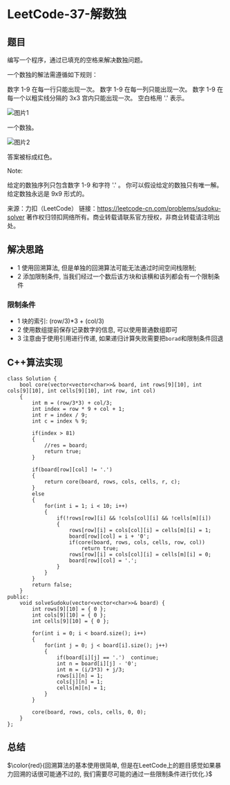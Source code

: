 # LeetCode-37-解数独

## 题目
编写一个程序，通过已填充的空格来解决数独问题。

一个数独的解法需遵循如下规则：

数字 1-9 在每一行只能出现一次。
数字 1-9 在每一列只能出现一次。
数字 1-9 在每一个以粗实线分隔的 3x3 宫内只能出现一次。
空白格用 '.' 表示。

![图片1](http://upload.wikimedia.org/wikipedia/commons/thumb/f/ff/Sudoku-by-L2G-20050714.svg/250px-Sudoku-by-L2G-20050714.svg.png)

一个数独。

![图片2](http://upload.wikimedia.org/wikipedia/commons/thumb/3/31/Sudoku-by-L2G-20050714_solution.svg/250px-Sudoku-by-L2G-20050714_solution.svg.png)

答案被标成红色。

Note:

给定的数独序列只包含数字 1-9 和字符 '.' 。
你可以假设给定的数独只有唯一解。
给定数独永远是 9x9 形式的。

来源：力扣（LeetCode）
链接：https://leetcode-cn.com/problems/sudoku-solver
著作权归领扣网络所有。商业转载请联系官方授权，非商业转载请注明出处。

## 解决思路
* 1 使用回溯算法, 但是单独的回溯算法可能无法通过时间空间栈限制;
* 2 添加限制条件, 当我们经过一个数后该方块和该横和该列都会有一个限制条件

### 限制条件
* 1 块的索引: (row/3)\*3 + (col/3)
* 2 使用数组提前保存记录数字的信息, 可以使用普通数组即可
* 3 注意由于使用引用进行传递, 如果递归计算失败需要把`borad`和限制条件回退


## C++算法实现
```
class Solution {
	bool core(vector<vector<char>>& board, int rows[9][10], int cols[9][10], int cells[9][10], int row, int col)
	{
		int m = (row/3*3) + col/3;
		int index = row * 9 + col + 1;
		int r = index / 9;
		int c = index % 9;

		if(index > 81)	
        {
            //res = board;
            return true;
        }

		if(board[row][col] != '.')
		{
			return core(board, rows, cols, cells, r, c);
		}
		else
		{
			for(int i = 1; i < 10; i++)
			{
				if(!rows[row][i] && !cols[col][i] && !cells[m][i])
				{
					rows[row][i] = cols[col][i] = cells[m][i] = 1;
					board[row][col] = i + '0';
					if(core(board, rows, cols, cells, row, col))
						return true;
					rows[row][i] = cols[col][i] = cells[m][i] = 0;
					board[row][col] = '.';
				}
			}
		}
        return false;
	}
public:
    void solveSudoku(vector<vector<char>>& board) {
       	int rows[9][10] = { 0 };
       	int cols[9][10] = { 0 };
       	int cells[9][10] = { 0 };

        for(int i = 0; i < board.size(); i++)
        {
        	for(int j = 0; j < board[i].size(); j++)
        	{
                if(board[i][j] == '.')  continue;
        		int n = board[i][j] - '0';
        		int m = (i/3*3) + j/3;
        		rows[i][n] = 1;
        		cols[j][n] = 1;
        		cells[m][n] = 1;
        	}
        }

        core(board, rows, cols, cells, 0, 0);
    }
};
```

## 总结

$\color{red}{回溯算法的基本使用很简单, 但是在LeetCode上的题目感觉如果暴力回溯的话很可能通不过的, 我们需要尽可能的通过一些限制条件进行优化.}$
